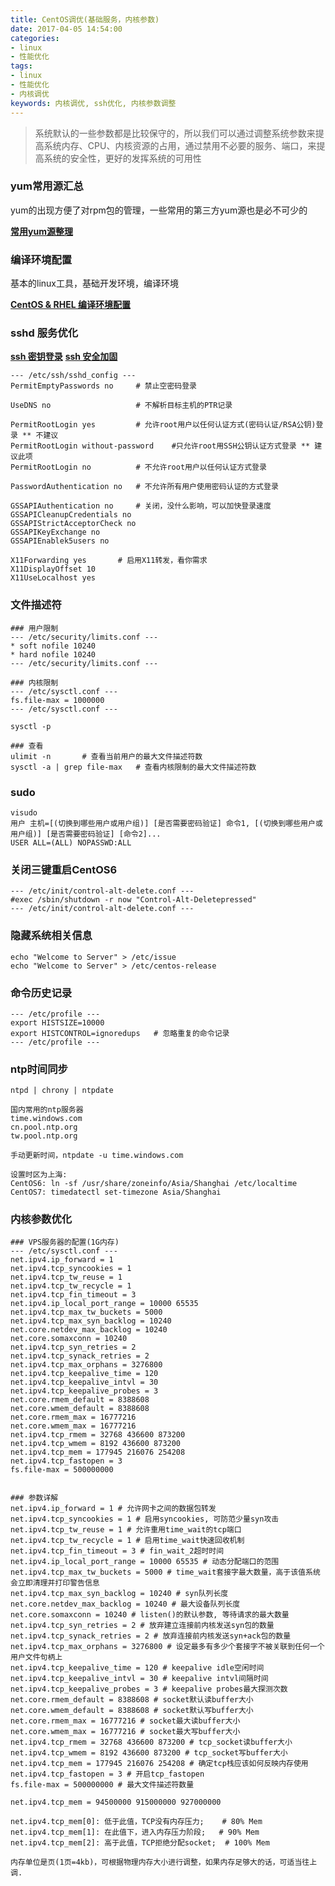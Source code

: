 ```yaml
---
title: CentOS调优(基础服务，内核参数)
date: 2017-04-05 14:54:00
categories:
- linux
- 性能优化
tags:
- linux
- 性能优化
- 内核调优
keywords: 内核调优, ssh优化, 内核参数调整
---
```

> 系统默认的一些参数都是比较保守的，所以我们可以通过调整系统参数来提高系统内存、CPU、内核资源的占用，通过禁用不必要的服务、端口，来提高系统的安全性，更好的发挥系统的可用性

<!-- more -->

### yum常用源汇总
> 
yum的出现方便了对rpm包的管理，一些常用的第三方yum源也是必不可少的

**[常用yum源整理](https://www.zfl9.com/yum-repo.html)**

### 编译环境配置
> 
基本的linux工具，基础开发环境，编译环境

**[CentOS & RHEL 编译环境配置](https://www.zfl9.com/dev-tools.html)**

### sshd 服务优化

**[ssh 密钥登录](https://www.zfl9.com/ssh.html)**
**[ssh 安全加固](https://www.zfl9.com/ssh_security.html)**

<pre><code class="language-bash line-numbers">--- /etc/ssh/sshd_config ---
PermitEmptyPasswords no     # 禁止空密码登录

UseDNS no                   # 不解析目标主机的PTR记录

PermitRootLogin yes         # 允许root用户以任何认证方式(密码认证/RSA公钥)登录 ** 不建议
PermitRootLogin without-password    #只允许root用SSH公钥认证方式登录 ** 建议此项
PermitRootLogin no          # 不允许root用户以任何认证方式登录

PasswordAuthentication no   # 不允许所有用户使用密码认证的方式登录

GSSAPIAuthentication no     # 关闭，没什么影响，可以加快登录速度
GSSAPICleanupCredentials no
GSSAPIStrictAcceptorCheck no
GSSAPIKeyExchange no
GSSAPIEnablek5users no

X11Forwarding yes       # 启用X11转发，看你需求
X11DisplayOffset 10
X11UseLocalhost yes
</code></pre>

### 文件描述符
<pre><code class="language-bash line-numbers">### 用户限制
--- /etc/security/limits.conf ---
* soft nofile 10240
* hard nofile 10240
--- /etc/security/limits.conf ---

### 内核限制
--- /etc/sysctl.conf ---
fs.file-max = 1000000
--- /etc/sysctl.conf ---

sysctl -p

### 查看
ulimit -n       # 查看当前用户的最大文件描述符数
sysctl -a | grep file-max   # 查看内核限制的最大文件描述符数
</code></pre>

### sudo
<pre><code class="language-bash line-numbers">visudo
用户 主机=[(切换到哪些用户或用户组)] [是否需要密码验证] 命令1, [(切换到哪些用户或用户组)] [是否需要密码验证] [命令2]...
USER ALL=(ALL) NOPASSWD:ALL
</code></pre>

### 关闭三键重启CentOS6
<pre><code class="language-bash line-numbers">--- /etc/init/control-alt-delete.conf ---
#exec /sbin/shutdown -r now "Control-Alt-Deletepressed"
--- /etc/init/control-alt-delete.conf ---
</code></pre>

### 隐藏系统相关信息
<pre><code class="language-bash line-numbers">echo "Welcome to Server" > /etc/issue 
echo "Welcome to Server" > /etc/centos-release
</code></pre>

### 命令历史记录
<pre><code class="language-bash line-numbers">--- /etc/profile ---
export HISTSIZE=10000
export HISTCONTROL=ignoredups   # 忽略重复的命令记录
--- /etc/profile ---
</code></pre>

### ntp时间同步
<pre><code class="language-bash line-numbers">ntpd | chrony | ntpdate

国内常用的ntp服务器
time.windows.com
cn.pool.ntp.org
tw.pool.ntp.org

手动更新时间，ntpdate -u time.windows.com

设置时区为上海:
CentOS6: ln -sf /usr/share/zoneinfo/Asia/Shanghai /etc/localtime
CentOS7: timedatectl set-timezone Asia/Shanghai
</code></pre>

### 内核参数优化
<pre><code class="language-bash line-numbers">### VPS服务器的配置(1G内存)
--- /etc/sysctl.conf ---
net.ipv4.ip_forward = 1
net.ipv4.tcp_syncookies = 1
net.ipv4.tcp_tw_reuse = 1
net.ipv4.tcp_tw_recycle = 1
net.ipv4.tcp_fin_timeout = 3
net.ipv4.ip_local_port_range = 10000 65535
net.ipv4.tcp_max_tw_buckets = 5000
net.ipv4.tcp_max_syn_backlog = 10240
net.core.netdev_max_backlog = 10240
net.core.somaxconn = 10240
net.ipv4.tcp_syn_retries = 2
net.ipv4.tcp_synack_retries = 2
net.ipv4.tcp_max_orphans = 3276800
net.ipv4.tcp_keepalive_time = 120
net.ipv4.tcp_keepalive_intvl = 30
net.ipv4.tcp_keepalive_probes = 3
net.core.rmem_default = 8388608
net.core.wmem_default = 8388608
net.core.rmem_max = 16777216
net.core.wmem_max = 16777216
net.ipv4.tcp_rmem = 32768 436600 873200
net.ipv4.tcp_wmem = 8192 436600 873200
net.ipv4.tcp_mem = 177945 216076 254208
net.ipv4.tcp_fastopen = 3
fs.file-max = 500000000


### 参数详解
net.ipv4.ip_forward = 1 # 允许网卡之间的数据包转发
net.ipv4.tcp_syncookies = 1 # 启用syncookies, 可防范少量syn攻击
net.ipv4.tcp_tw_reuse = 1 # 允许重用time_wait的tcp端口
net.ipv4.tcp_tw_recycle = 1 # 启用time_wait快速回收机制
net.ipv4.tcp_fin_timeout = 3 # fin_wait_2超时时间
net.ipv4.ip_local_port_range = 10000 65535 # 动态分配端口的范围
net.ipv4.tcp_max_tw_buckets = 5000 # time_wait套接字最大数量，高于该值系统会立即清理并打印警告信息
net.ipv4.tcp_max_syn_backlog = 10240 # syn队列长度
net.core.netdev_max_backlog = 10240 # 最大设备队列长度
net.core.somaxconn = 10240 # listen()的默认参数, 等待请求的最大数量
net.ipv4.tcp_syn_retries = 2 # 放弃建立连接前内核发送syn包的数量
net.ipv4.tcp_synack_retries = 2 # 放弃连接前内核发送syn+ack包的数量
net.ipv4.tcp_max_orphans = 3276800 # 设定最多有多少个套接字不被关联到任何一个用户文件句柄上
net.ipv4.tcp_keepalive_time = 120 # keepalive idle空闲时间
net.ipv4.tcp_keepalive_intvl = 30 # keepalive intvl间隔时间
net.ipv4.tcp_keepalive_probes = 3 # keepalive probes最大探测次数
net.core.rmem_default = 8388608 # socket默认读buffer大小
net.core.wmem_default = 8388608 # socket默认写buffer大小
net.core.rmem_max = 16777216 # socket最大读buffer大小
net.core.wmem_max = 16777216 # socket最大写buffer大小
net.ipv4.tcp_rmem = 32768 436600 873200 # tcp_socket读buffer大小
net.ipv4.tcp_wmem = 8192 436600 873200 # tcp_socket写buffer大小
net.ipv4.tcp_mem = 177945 216076 254208 # 确定tcp栈应该如何反映内存使用
net.ipv4.tcp_fastopen = 3 # 开启tcp_fastopen
fs.file-max = 500000000 # 最大文件描述符数量

net.ipv4.tcp_mem = 94500000 915000000 927000000

net.ipv4.tcp_mem[0]: 低于此值，TCP没有内存压力;    # 80% Mem
net.ipv4.tcp_mem[1]: 在此值下，进入内存压力阶段;   # 90% Mem
net.ipv4.tcp_mem[2]: 高于此值，TCP拒绝分配socket;  # 100% Mem

内存单位是页(1页=4kb)，可根据物理内存大小进行调整，如果内存足够大的话，可适当往上调.
</code></pre>
